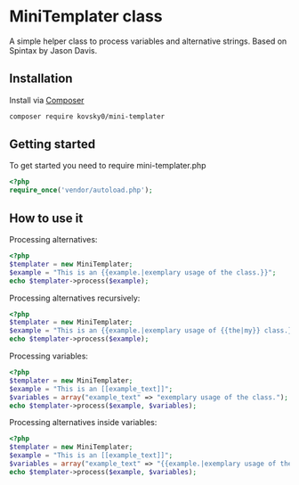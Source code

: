 # MiniTemplater class
A simple helper class to process variables and alternative strings.
Based on Spintax by Jason Davis.

## Installation
Install via [Composer](https://getcomposer.org/)

```bash
composer require kovsky0/mini-templater
```

## Getting started
To get started you need to require mini-templater.php

```php
<?php
require_once('vendor/autoload.php');
```

## How to use it
Processing alternatives:
```php
<?php
$templater = new MiniTemplater;
$example = "This is an {{example.|exemplary usage of the class.}}";
echo $templater->process($example);
```
Processing alternatives recursively:
```php
<?php
$templater = new MiniTemplater;
$example = "This is an {{example.|exemplary usage of {{the|my}} class.}}";
echo $templater->process($example);
```
Processing variables:
```php
<?php
$templater = new MiniTemplater;
$example = "This is an [[example_text]]";
$variables = array("example_text" => "exemplary usage of the class.");
echo $templater->process($example, $variables);
```
Processing alternatives inside variables:
```php
<?php
$templater = new MiniTemplater;
$example = "This is an [[example_text]]";
$variables = array("example_text" => "{{example.|exemplary usage of the class.}}");
echo $templater->process($example, $variables);
```

